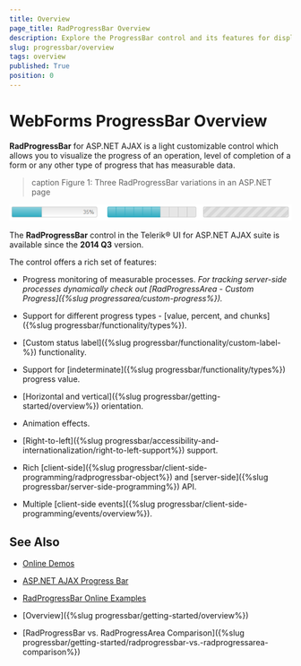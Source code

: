 ```yaml
---
title: Overview
page_title: RadProgressBar Overview
description: Explore the ProgressBar control and its features for displaying progress indicators in your application.
slug: progressbar/overview
tags: overview
published: True
position: 0
---
```


# WebForms ProgressBar Overview

**RadProgressBar** for ASP.NET AJAX is a light customizable control which allows you to visualize the progress of an operation, level of completion of a form or any other type of progress that has measurable data.

>caption Figure 1: Three RadProgressBar variations in an ASP.NET page

![webform progress bar overview](images/progress-bar-overview.png "webform progress bar overview")

The **RadProgressBar** control in the Telerik® UI for ASP.NET AJAX suite is available since the **2014 Q3** version.

The control offers a rich set of features:

* Progress monitoring of measurable processes. _For tracking server-side processes dynamically check out [RadProgressArea - Custom Progress]({%slug progressarea/custom-progress%})._

* Support for different progress types - [value, percent, and chunks]({%slug progressbar/functionality/types%}).

* [Custom status label]({%slug progressbar/functionality/custom-label-%}) functionality.

* Support for [indeterminate]({%slug progressbar/functionality/types%}) progress value.

* [Horizontal and vertical]({%slug progressbar/getting-started/overview%}) orientation.

* Animation effects.

* [Right-to-left]({%slug progressbar/accessibility-and-internationalization/right-to-left-support%}) support.

* Rich [client-side]({%slug progressbar/client-side-programming/radprogressbar-object%}) and [server-side]({%slug progressbar/server-side-programming%}) API.

* Multiple [client-side events]({%slug progressbar/client-side-programming/events/overview%}).

## See Also
 * [Online Demos](https://demos.telerik.com/aspnet-ajax/progress-bar/overview/defaultcs.aspx)
 
 * [ASP.NET AJAX Progress Bar](https://www.telerik.com/products/aspnet-ajax/progress-bar.aspx)

 * [RadProgressBar Online Examples](https://demos.telerik.com/aspnet-ajax/progress-bar)

 * [Overview]({%slug progressbar/getting-started/overview%})

 * [RadProgressBar vs. RadProgressArea Comparison]({%slug progressbar/getting-started/radprogressbar-vs.-radprogressarea-comparison%})

